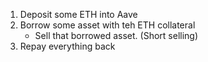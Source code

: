 1. Deposit some ETH into Aave
2. Borrow some asset with teh ETH collateral
    - Sell that borrowed asset. (Short selling)
3. Repay everything back